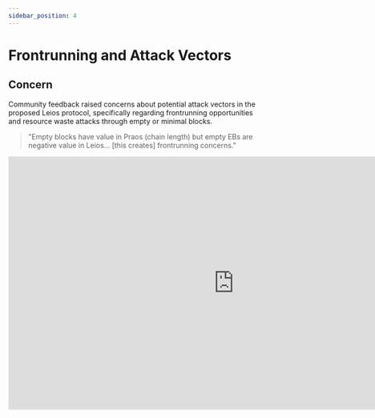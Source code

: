 ```yaml
---
sidebar_position: 4
---
```


# Frontrunning and Attack Vectors

## Concern

Community feedback raised concerns about potential attack vectors in the proposed Leios protocol, specifically regarding frontrunning opportunities and resource waste attacks through empty or minimal blocks.

> "Empty blocks have value in Praos (chain length) but empty EBs are negative value in Leios... [this creates] frontrunning concerns."

<div style={{display: 'flex', justifyContent: 'center', margin: '20px 0'}}>
  <iframe 
    width="900" 
    height="506" 
    src="https://www.youtube.com/embed/XPwDkHsGYO8?start=1285&end=1405" 
    title="Community Discussion on Leios Attack Vectors" 
    frameBorder="0" 
    allow="accelerometer; autoplay; clipboard-write; encrypted-media; gyroscope; picture-in-picture; web-share" 
    allowFullScreen
    style={{maxWidth: '100%', minHeight: '400px', aspectRatio: '16/9'}}
  />
</div>

## Analysis

The concerns about frontrunning and resource waste attacks require examination within the broader context of blockchain security and the existing Praos system.

### Frontrunning Context

Frontrunning opportunities in proposed Leios are fundamentally similar to those in the current Praos system:

**Current Praos**: Block producers can selectively include transactions from the mempool, enabling frontrunning through transaction ordering or exclusion.

**Proposed Leios**: Similar selective inclusion capabilities exist, but with increased throughput providing more opportunities overall. This represents a **quantitative** rather than **qualitative** change in frontrunning potential.

### Empty Block Analysis

The concern about "empty EBs having negative value" requires clarification:

- **Empty EBs**: Have zero bytes in length and trigger no diffusion or voting when announced
- **Minimal EBs**: Could theoretically waste voting resources relative to transaction throughput
- **Mitigation**: Protocol can enforce minimum EB size requirements to address disproportionate voting costs

### Resource Waste Attack Vectors

The potential for adversarial resource waste exists but must be evaluated against:

1. **Attack Cost**: Producing EBs requires winning sortition, limiting attack frequency
2. **Waste Magnitude**: Voting verification represents minimal computational cost (~600ms total across all validators)
3. **Existing Vulnerabilities**: Current Praos system has similar attack surfaces through mempool manipulation

### Comparative Security Analysis

Proposed Leios does not introduce fundamentally new attack vectors but may amplify existing ones due to increased throughput. However:

- **Detection**: Malicious behavior patterns are observable and can trigger community response
- **Cost-Benefit**: Attack costs generally exceed potential benefits
- **Mitigation**: Protocol parameters can be adjusted to minimize attack effectiveness

## Conclusion

While proposed Leios may increase the scale of certain attack opportunities due to higher throughput, it does not introduce qualitatively new vulnerabilities. The protocol includes mechanisms to mitigate resource waste attacks, and the increased frontrunning potential is a natural consequence of improved scalability rather than a design flaw.

Comprehensive security analysis and potential parameter adjustments can further minimize these risks while preserving the protocol's scalability benefits.

---

**References**: [CIP Leios Specification](https://github.com/cardano-scaling/CIPs/blob/leios/CIP-0164/README.md#specification)
